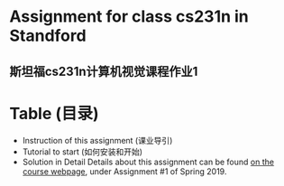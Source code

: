 # Assignment for class cs231n in Standford
## 斯坦福cs231n计算机视觉课程作业1 
# Table (目录)
- Instruction of this assignment (课业导引)
- Tutorial to start (如何安装和开始)
- Solution in Detail
Details about this assignment can be found [on the course webpage](http://cs231n.github.io/), under Assignment #1 of Spring 2019.
